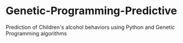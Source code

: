 # Genetic-Programming-Predictive
Prediction of Children's alcohol behaviors using Python and Genetic Programming algorithms
